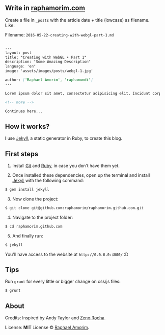 ## Write in [raphamorim.com](http://raphamorim.com)

Create a file in `_posts` with the article date + title (lowcase) as filename. Like:

Filename: `2016-05-22-creating-with-webgl-part-1.md`

```markdown

---
layout: post
title: "Creating with WebGL • Part 1"
description: 'Some Amazing Description'
language: 'en'
image: 'assets/images/posts/webgl-1.jpg'

author: ['Raphael Amorim', 'raphamundi']
---

Lorem ipsum dolor sit amet, consectetur adipisicing elit. Incidunt corporis amet cum quidem qui excepturi porro modi saepe animi, sequi dolores, quo beatae libero optio, illum dolorem, voluptatem reiciendis. Magni?

<!-- more -->

Continues here...

```

## How it works?

I use [Jekyll](http://jekyllrb.com/), a static generator in Ruby, to create this blog.

## First steps

1. Install [Git](http://git-scm.com/downloads) and [Ruby](http://www.ruby-lang.org/pt/downloads/), in case you don't have them yet.

2. Once installed these dependencies, open up the terminal and install [Jekyll](http://jekyllrb.com/) with the following command:

  ```sh
  $ gem install jekyll
  ```

3. Now clone the project:

  ```sh
  $ git clone git@github.com:raphamorim/raphamorim.github.com.git
  ```

4. Navigate to the project folder:

  ```sh
  $ cd raphamorim.github.com
  ```

5. And finally run:

  ```sh
  $ jekyll
  ```

You'll have access to the website at `http://0.0.0.0:4000/` :D

## Tips

Run `grunt` for every little or bigger change on css/js files:

  ```sh
  $ grunt
  ```

## About

Credits: Inspired by Andy Taylor and [Zeno Rocha](http://github.com/zenorocha).

License: **MIT** License © [Raphael Amorim](http://github.com/raphamorim).
